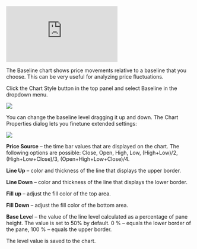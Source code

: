 <iframe src="https://www.youtube.com/embed/gK-X8yndK_k??si=34bgs5zcuvV8qDVe&amp;wmode=opaque" frameborder="0" allowfullscreen=""></iframe>  

The Baseline chart shows price movements relative to a baseline that you choose. This can be very useful for analyzing price fluctuations.

Click the Chart Style button in the top panel and select Baseline in the dropdown menu.

![](https://s3.amazonaws.com/cdn.freshdesk.com/data/helpdesk/attachments/production/43380292684/original/NX_vZ9U4THKU1SgxMbQXHlqtn4uChkqSoA.png?1671458155)

You can change the baseline level dragging it up and down. The Chart Properties dialog lets you finetune extended settings:

![](https://s3.amazonaws.com/cdn.freshdesk.com/data/helpdesk/attachments/production/43380292679/original/_M2OjbO_M_9lP4skN2LY5bFjCH_LeqCK4w.png?1671458155)

**Price Source** – the time bar values that are displayed on the chart. The following options are possible: Close, Open, High, Low, (High+Low)/2, (High+Low+Close)/3, (Open+High+Low+Close)/4.

**Line Up** – color and thickness of the line that displays the upper border.

**Line Down** – color and thickness of the line that displays the lower border.

**Fill up** – adjust the fill color of the top area.

**Fill Down** – adjust the fill color of the bottom area.

**Base Leve**l – the value of the line level calculated as a percentage of pane height. The value is set to 50% by default. 0 % – equals the lower border of the pane, 100 % – equals the upper border.

The level value is saved to the chart.